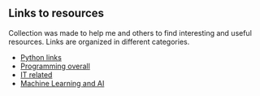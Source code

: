 ## Links to resources

Collection was made to help me and others to find interesting and useful resources. Links are organized in different categories.


- [Python links](python.md)
- [Programming overall](programming.md)
- [IT related](it-related.md)
- [Machine Learning and AI](ml-ai.md)